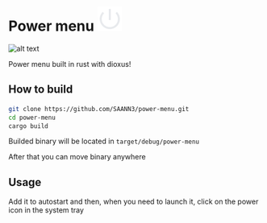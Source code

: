 
# Power menu ![Power menu](readme/icon.svg)

![alt text](readme/preview.gif)

Power menu built in rust with dioxus!
## How to build
```bash
git clone https://github.com/SAANN3/power-menu.git
cd power-menu
cargo build 
```
Builded binary will be located in ```target/debug/power-menu```

After that you can move binary anywhere

## Usage

Add it to autostart and then, when you need to launch it, click on the power icon in the system tray
